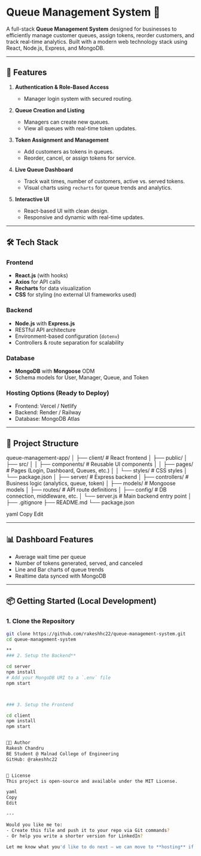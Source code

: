 # Queue Management System 🧾

A full-stack **Queue Management System** designed for businesses to efficiently manage customer queues, assign tokens, reorder customers, and track real-time analytics. Built with a modern web technology stack using React, Node.js, Express, and MongoDB.

---

## 🚀 Features

1. **Authentication & Role-Based Access**
   - Manager login system with secured routing.

2. **Queue Creation and Listing**
   - Managers can create new queues.
   - View all queues with real-time token updates.

3. **Token Assignment and Management**
   - Add customers as tokens in queues.
   - Reorder, cancel, or assign tokens for service.

4. **Live Queue Dashboard**
   - Track wait times, number of customers, active vs. served tokens.
   - Visual charts using `recharts` for queue trends and analytics.

5. **Interactive UI**
   - React-based UI with clean design.
   - Responsive and dynamic with real-time updates.

---

## 🛠️ Tech Stack

### **Frontend**
- **React.js** (with hooks)
- **Axios** for API calls
- **Recharts** for data visualization
- **CSS** for styling (no external UI frameworks used)

### **Backend**
- **Node.js** with **Express.js**
- RESTful API architecture
- Environment-based configuration (`dotenv`)
- Controllers & route separation for scalability

### **Database**
- **MongoDB** with **Mongoose** ODM
- Schema models for User, Manager, Queue, and Token

### **Hosting Options** (Ready to Deploy)
- Frontend: Vercel / Netlify
- Backend: Render / Railway
- Database: MongoDB Atlas

---

## 📁 Project Structure

queue-management-app/
│
├── client/ # React frontend
│ ├── public/
│ ├── src/
│ │ ├── components/ # Reusable UI components
│ │ ├── pages/ # Pages (Login, Dashboard, Queues, etc.)
│ │ └── styles/ # CSS styles
│ └── package.json
│
├── server/ # Express backend
│ ├── controllers/ # Business logic (analytics, queue, token)
│ ├── models/ # Mongoose models
│ ├── routes/ # API route definitions
│ ├── config/ # DB connection, middleware, etc.
│ └── server.js # Main backend entry point
│
├── .gitignore
├── README.md
└── package.json

yaml
Copy
Edit


---

## 📊 Dashboard Features

- Average wait time per queue
- Number of tokens generated, served, and canceled
- Line and Bar charts of queue trends
- Realtime data synced with MongoDB

---

## 📦 Getting Started (Local Development)

### 1. Clone the Repository

```bash
git clone https://github.com/rakeshhc22/queue-management-system.git
cd queue-management-system

**
### 2. Setup the Backend**

cd server
npm install
# Add your MongoDB URI to a `.env` file
npm start



### 3. Setup the Frontend

cd client
npm install
npm start


👨‍💻 Author
Rakesh Chandru
BE Student @ Malnad College of Engineering
GitHub: @rakeshhc22


📃 License
This project is open-source and available under the MIT License.

yaml
Copy
Edit

---

Would you like me to:
- Create this file and push it to your repo via Git commands?
- Or help you write a shorter version for LinkedIn?

Let me know what you'd like to do next — we can move to **hosting** if this is good to go!






